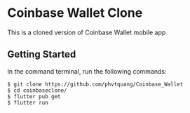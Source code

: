 # Coinbase Wallet Clone

This is a cloned version of Coinbase Wallet mobile app

## Getting Started

In the command terminal, run the following commands:

    $ git clone https://github.com/phvtquang/Coinbase_Wallet
    $ cd coinbaseclone/
    $ flutter pub get
    $ flutter run
